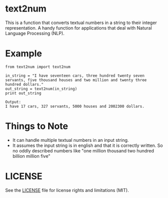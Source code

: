 text2num
===============

This is a function that converts textual numbers in a string to their integer representation. A handy function for applications that deal with Natural Language Processing (NLP).

Example
===============

    from text2num import text2num
    
    in_string = "I have seventeen cars, three hundred twenty seven servants, five thousand houses and two million and twenty three hundred dollars."
    out_string = text2num(in_string)
    print out_string
    
    Output:
    I have 17 cars, 327 servants, 5000 houses and 2002300 dollars.

Things to Note
===============
- It can handle multiple textual numbers in an input string.
- It assumes the input string is in english and that it is correctly written. So no oddly described numbers like "one million thousand two hundred billion million five"

LICENSE
===============
See the [LICENSE](LICENSE.md) file for license rights and limitations (MIT).